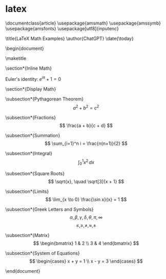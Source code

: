 # latex

\documentclass{article}
\usepackage{amsmath}
\usepackage{amssymb}
\usepackage{amsfonts}
\usepackage[utf8]{inputenc}

\title{LaTeX Math Examples}
\author{ChatGPT}
\date{\today}

\begin{document}

\maketitle

\section*{Inline Math}

Euler's identity: $e^{i\pi} + 1 = 0$

\section*{Display Math}

\subsection*{Pythagorean Theorem}
$$
a^2 + b^2 = c^2
$$

\subsection*{Fractions}
$$
\frac{a + b}{c + d}
$$

\subsection*{Summation}
$$
\sum_{i=1}^n i = \frac{n(n+1)}{2}
$$

\subsection*{Integral}
$$
\int_0^1 x^2 \, dx
$$

\subsection*{Square Roots}
$$
\sqrt{x}, \quad \sqrt[3]{x + 1}
$$

\subsection*{Limits}
$$
\lim_{x \to 0} \frac{\sin x}{x} = 1
$$

\subsection*{Greek Letters and Symbols}
$$
\alpha, \beta, \gamma, \delta, \theta, \pi, \infty
$$
$$
\leq, \geq, \neq, \approx, \pm
$$

\subsection*{Matrix}
$$
\begin{bmatrix}
1 & 2 \\
3 & 4
\end{bmatrix}
$$

\subsection*{System of Equations}
$$
\begin{cases}
x + y = 1 \\
x - y = 3
\end{cases}
$$

\end{document}
